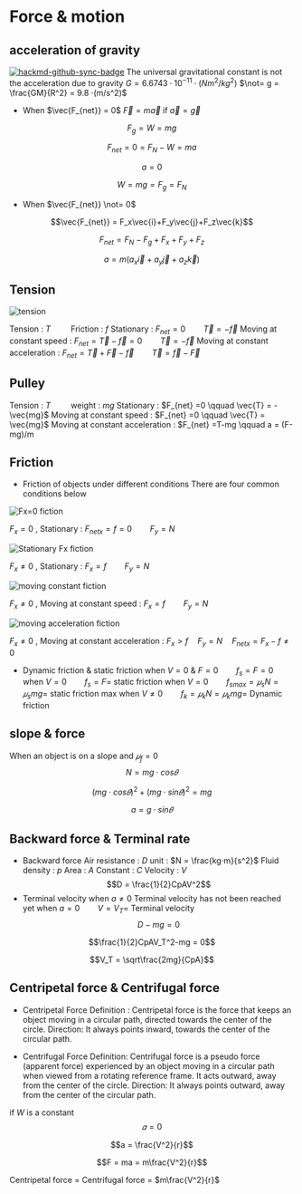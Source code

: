 # Force & motion
## acceleration of gravity
[![hackmd-github-sync-badge](https://hackmd.io/iVZhndnGSximkERcn61N4A/badge)](https://hackmd.io/iVZhndnGSximkERcn61N4A)
The universal gravitational constant is not the acceleration due to gravity
$G = 6.6743⋅10^{-11}⋅(Nm^2/kg^2)$
$\not= g = \frac{GM}{R^2} = 9.8 ⋅(m/s^2)$

* When $\vec{F_{net}} = 0$
$\vec{F} = m\vec{a}$ if $\vec{a} = \vec{g}$

$$F_g = W = mg$$

$$F_{net} = 0 = F_N-W = ma$$

$$a = 0$$

$$W = mg = F_g = F_N$$

* When $\vec{F_{net}} \not= 0$

$$\vec{F_{net}} = F_x\vec{i}+F_y\vec{j}+F_z\vec{k}$$

$$F_{net} = F_N-F_g+F_x+F_y+F_z$$

$$a = m(a_x\vec{i}+a_y\vec{j}+a_z\vec{k})$$

## Tension
![tension](https://hackmd.io/_uploads/ryvKxz-Mkx.png)

Tension : $T \qquad$ Friction : $f$
Stationary : $F_{net} =0 \qquad \vec{T} = -\vec{f}$
Moving at constant speed : $F_{net} = \vec{T}-\vec{f} = 0 \qquad \vec{T} = -\vec{f}$
Moving at constant acceleration : $F_{net} = \vec{T}+\vec{F}-\vec{f} \qquad \vec{T} = \vec{f}-\vec{F}$

## Pulley
Tension : $T \qquad$ weight : $mg$
Stationary : $F_{net} =0 \qquad \vec{T} = -\vec{mg}$
Moving at constant speed : $F_{net} =0 \qquad \vec{T} = \vec{mg}$
Moving at constant acceleration : $F_{net} =T-mg \qquad a = (F-mg)/m

## Friction
* Friction of objects under different conditions
There are four common conditions below

![Fx=0 fiction](https://hackmd.io/_uploads/S1Nv9zZGye.png)

$F_{x} = 0$ , Stationary : $F_{netx} = f = 0 \qquad F_y = N$

![Stationary Fx fiction](https://hackmd.io/_uploads/HJjt9fWfke.png)

$F_{x} \not= 0$ , Stationary : $F_x = f \qquad F_y = N$

![moving constant fiction](https://hackmd.io/_uploads/Bkg35fWGJg.png)

$F_{x} \not= 0$ , Moving at constant speed : $F_x = f \qquad F_y = N$

![moving acceleration fiction](https://hackmd.io/_uploads/S1n35MbGJe.png)

$F_{x} \not= 0$ , Moving at constant acceleration : $F_x > f \quad F_y = N \quad F_{netx} = F_x-f \not= 0$

* Dynamic friction & static friction
when $V = 0$ & $F = 0 \qquad f_s = F = 0$
when $V = 0 \qquad f_s = F =$ static friction
when $V = 0 \qquad f_{smax} = 𝜇_sN = 𝜇_smg =$ static friction max
when $V \not= 0 \qquad f_k = 𝜇_kN = 𝜇_kmg =$ Dynamic friction
	
## slope & force
When an object is on a slope and $𝜇_f = 0$
$$N = mg⋅cos𝜃$$

$$(mg⋅cos𝜃)^2+(mg⋅sin𝜃)^2 = mg$$

$$a = g⋅sin𝜃$$

## Backward force & Terminal rate
* Backward force
Air resistance : $D$ unit : $N = \frac{kg⋅m}{s^2}$
Fluid density : $p$
Area : $A$
Constant : $C$
Velocity : $V$
$$D = \frac{1}{2}CpAV^2$$ 
* Terminal velocity
when $a \not= 0$ Terminal velocity has not been reached yet
when $a = 0 \qquad V = V_T =$ Terminal velocity 
$$D-mg = 0$$

$$\frac{1}{2}CpAV_T^2-mg = 0$$

$$V_T = \sqrt\frac{2mg}{CpA}$$

## Centripetal force & Centrifugal force
* Centripetal Force
Definition : Centripetal force is the force that keeps an object moving in a circular path, directed towards the center of the circle.
Direction: It always points inward, towards the center of the circular path.

* Centrifugal Force
Definition: Centrifugal force is a pseudo force (apparent force) experienced by an object moving in a circular path when viewed from a rotating reference frame. It acts outward, away from the center of the circle.
Direction: It always points outward, away from the center of the circular path.

if $W$ is a constant
$$𝛼 = 0$$

$$a = \frac{V^2}{r}$$

$$F = ma = m\frac{V^2}{r}$$

Centripetal force $=$ Centrifugal force = $m\frac{V^2}{r}$
